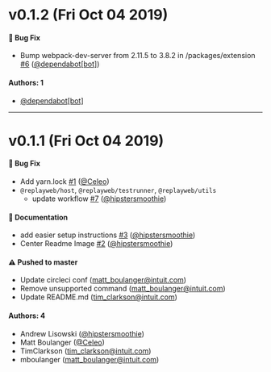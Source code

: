 # v0.1.2 (Fri Oct 04 2019)

#### 🐛  Bug Fix

- Bump webpack-dev-server from 2.11.5 to 3.8.2 in /packages/extension [#6](https://github.com/intuit/ReplayWeb/pull/6) ([@dependabot[bot]](https://github.com/dependabot[bot]))

#### Authors: 1

- [@dependabot[bot]](https://github.com/dependabot[bot])

---

# v0.1.1 (Fri Oct 04 2019)

#### 🐛  Bug Fix

- Add yarn.lock [#1](https://github.com/intuit/ReplayWeb/pull/1) ([@Celeo](https://github.com/Celeo))
- `@replayweb/host`, `@replayweb/testrunner`, `@replayweb/utils`
  - update workflow [#7](https://github.com/intuit/ReplayWeb/pull/7) ([@hipstersmoothie](https://github.com/hipstersmoothie))

#### 📝  Documentation

- add easier setup instructions [#3](https://github.com/intuit/ReplayWeb/pull/3) ([@hipstersmoothie](https://github.com/hipstersmoothie))
- Center Readme Image [#2](https://github.com/intuit/ReplayWeb/pull/2) ([@hipstersmoothie](https://github.com/hipstersmoothie))

#### ⚠️  Pushed to master

- Update circleci conf  (matt_boulanger@intuit.com)
- Remove unsupported command  (matt_boulanger@intuit.com)
- Update README.md  (tim_clarkson@intuit.com)

#### Authors: 4

- Andrew Lisowski ([@hipstersmoothie](https://github.com/hipstersmoothie))
- Matt Boulanger ([@Celeo](https://github.com/Celeo))
- TimClarkson (tim_clarkson@intuit.com)
- mboulanger (matt_boulanger@intuit.com)